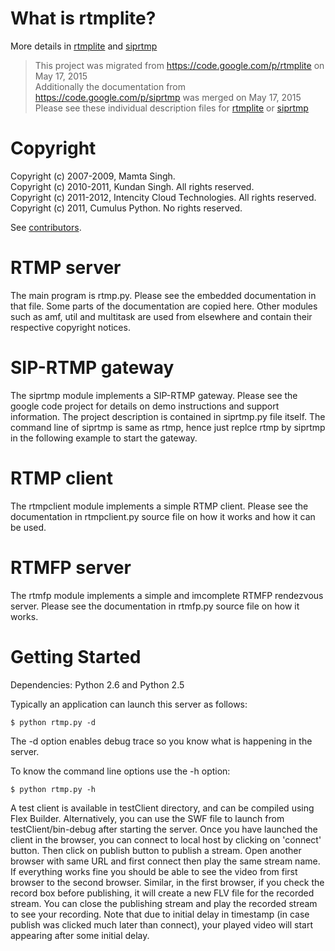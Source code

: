 # What is rtmplite? #
More details in [rtmplite](/rtmplite.md) and [siprtmp](/siprtmp.md)

> This project was migrated from <https://code.google.com/p/rtmplite> on May 17, 2015  
> Additionally the documentation from <https://code.google.com/p/siprtmp> was merged on May 17, 2015  
> Please see these individual description files for [rtmplite](/rtmplite.md) or [siprtmp](/siprtmp.md)  

# Copyright #

Copyright (c) 2007-2009, Mamta Singh.  
Copyright (c) 2010-2011, Kundan Singh. All rights reserved.  
Copyright (c) 2011-2012, Intencity Cloud Technologies. All rights reserved.  
Copyright (c) 2011, Cumulus Python. No rights reserved.  

See [contributors](/people.png).

# RTMP server #

The main program is rtmp.py. Please see the embedded documentation in that file.
Some parts of the documentation are copied here. Other modules such as amf, util
and multitask are used from elsewhere and contain their respective copyright 
notices.

# SIP-RTMP gateway #

The siprtmp module implements a SIP-RTMP gateway.  Please see the google 
code project for details on demo instructions and support information.
The project description is contained in siprtmp.py file itself. The command
line of siprtmp is same as rtmp, hence just replce rtmp by siprtmp in the 
following example to start the gateway.

# RTMP client #

The rtmpclient module implements a simple RTMP client. Please see the documentation
in rtmpclient.py source file on how it works and how it can be used.

# RTMFP server #

The rtmfp module implements a simple and imcomplete RTMFP rendezvous server. Please
see the documentation in rtmfp.py source file on how it works.

# Getting Started #

Dependencies: Python 2.6 and Python 2.5

Typically an application can launch this server as follows:
```
$ python rtmp.py -d
```
The -d option enables debug trace so you know what is happening in the server.

To know the command line options use the -h option:
```
$ python rtmp.py -h
```

A test client is available in testClient directory, and can be compiled 
using Flex Builder. Alternatively, you can use the SWF file to launch
from testClient/bin-debug after starting the server. Once you have 
launched the client in the browser, you can connect to
local host by clicking on 'connect' button. Then click on publish 
button to publish a stream. Open another browser with
same URL and first connect then play the same stream name. If 
everything works fine you should be able to see the video
from first browser to the second browser. Similar, in the first 
browser, if you check the record box before publishing,
it will create a new FLV file for the recorded stream. You can 
close the publishing stream and play the recorded stream to
see your recording. Note that due to initial delay in timestamp 
(in case publish was clicked much later than connect),
your played video will start appearing after some initial delay.
